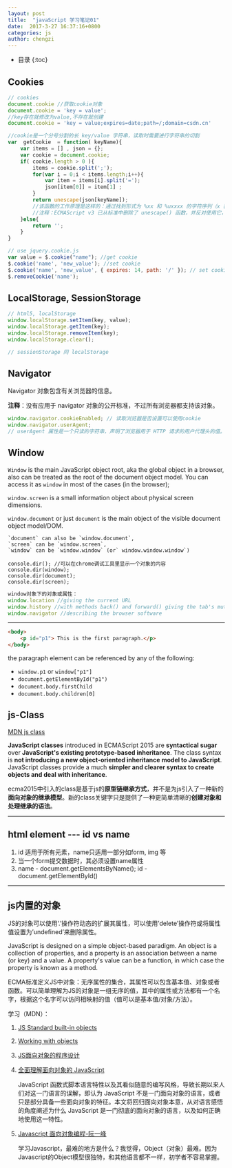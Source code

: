 ```yaml
---
layout: post
title:  "javaScript 学习笔记01"
date:  2017-3-27 16:37:16+0800
categories: js
author: chengzi
---
```


* 目录
{:toc}

## Cookies

``` js
// cookies
document.cookie //获取cookie对象
document.cookie = 'key = value';
//key存在就修改为value,不存在就创建
document.cookie = 'key = value;expires=date;path=/;domain=csdn.cn'

//cookie是一个分号分割的长 key/value 字符串，读取时需要进行字符串的切割
var  getCookie  = function( keyName){
 	var items = [] , json = {};
	var cookie = document.cookie;
 	if( cookie.length > 0 ){
 		items = cookie.split(';');
 		for(var i = 0;i < items.length;i++){
            var item = items[i].split('=');
 			json[item[0]] = item[1] ;
 		}
 		return unescape(json[keyName]);	
        //该函数的工作原理是这样的：通过找到形式为 %xx 和 %uxxxx 的字符序列（x 表示十六进制的数字， 如URL），用 Unicode 字符 \u00xx 和 \uxxxx 替换这样的字符序列进行解码。
        //注释：ECMAScript v3 已从标准中删除了 unescape() 函数，并反对使用它，因此应该用 decodeURI() 和 decodeURIComponent() 取而代之。
 	}else{
 		return '';
 	}
}

// use jquery.cookie.js
var value = $.cookie("name"); //get cookie
$.cookie('name', 'new_value'); //set cookie 
$.cookie('name', 'new_value', { expires: 14, path: '/' }); // set cookie with  ex
$.removeCookie('name');
```

## LocalStorage, SessionStorage

``` js
// html5, localStorage
window.localStorage.setItem(key, value);
window.localStorage.getItem(key);
window.localStorage.removeItem(key);
window.localStorage.clear();

// sessionStorage 同 localStorage
```

## Navigator

Navigator 对象包含有关浏览器的信息。

**注释**：没有应用于 navigator 对象的公开标准，不过所有浏览器都支持该对象。

``` js
window.navigator.cookieEnabled; // 读取浏览器是否设置可以使用cookie
window.navigator.userAgent;
// userAgent 属性是一个只读的字符串，声明了浏览器用于 HTTP 请求的用户代理头的值。
```

## Window

`Window` is the main JavaScript object root, aka the global object in a browser, also can be treated as the root of the document object model. You can access it as `window` in most of the cases (in the browser);

`window.screen` is a small information object about physical screen dimensions.

`window.document` or just `document` is the main object of the visible document object model/DOM.

	`document` can also be `window.document`, 
	`screen` can be `window.screen`, 
	`window` can be `window.window` (or` window.window.window`)

	console.dir(); //可以在chrome调试工具里显示一个对象的内容
    console.dir(window);
    console.dir(document);
    console.dir(screen); 

``` js
window对象下的对象或属性：
window.location //giving the current URL
window.history //with methods back() and forward() giving the tab's mutable history
window.navigator //describing the browser software
```

------------------
``` html
<body>
	<p id="p1"> This is the first paragraph.</p>
</body>
```

the paragraph element can be referenced by any of the following:

 * `window.p1` or `window["p1"]`
 * `document.getElementById("p1")`
 * `document.body.firstChild`
 * `document.body.children[0]`


 ##  js-Class
 
[MDN js class](https://developer.mozilla.org/en-US/docs/Web/JavaScript/Reference/Classes)

 **JavaScript classes** introduced in ECMAScript 2015 are **syntactical sugar**  over **JavaScript's existing prototype-based inheritance**. The class syntax is **not introducing a new object-oriented inheritance model to JavaScript**. JavaScript classes provide a much **simpler and clearer syntax to create objects and deal with inheritance**.

 ecma2015中引入的class是基于js的**原型链继承方式**，并不是为js引入了一种新的**面向对象的继承模型**。新的class关键字只是提供了一种更简单清晰的**创建对象和处理继承的语法**。

--------------------------
 ## html element --- id vs name

 1. id 适用于所有元素，name只适用一部分如form, img 等
 2. 当一个form提交数据时，其必须设置name属性
 3. name - document.getElementsByName();    id - document.getElementById()

--------------------------
 ## js内置的对象

JS的对象可以使用‘.’操作符动态的扩展其属性，可以使用’delete’操作符或将属性值设置为’undefined’来删除属性。

JavaScript is designed on a simple object-based paradigm. An object is a collection of properties, and a property is an association between a name (or key) and a value. A property's value can be a function, in which case the property is known as a method. 

ECMA标准定义JS中对象：无序属性的集合，其属性可以包含基本值、对象或者函数。可以简单理解为JS的对象是一组无序的值，其中的属性或方法都有一个名字，根据这个名字可以访问相映射的值（值可以是基本值/对象/方法）。

学习（MDN）：
1. [JS Standard built-in objects](https://developer.mozilla.org/en-US/docs/Web/JavaScript/Reference/Global_Objects)
2. [Working with objects](https://developer.mozilla.org/en-US/docs/Web/JavaScript/Guide/Working_with_Objects)
3. [JS面向对象的程序设计](http://www.cnblogs.com/gaojun/archive/2013/10/24/3386552.html)
4. [全面理解面向对象的 JavaScript](https://www.ibm.com/developerworks/cn/web/1304_zengyz_jsoo/)

	JavaScript 函数式脚本语言特性以及其看似随意的编写风格，导致长期以来人们对这一门语言的误解，即认为 JavaScript 不是一门面向对象的语言，或者只是部分具备一些面向对象的特征。本文将回归面向对象本意，从对语言感悟的角度阐述为什么 JavaScript 是一门彻底的面向对象的语言，以及如何正确地使用这一特性。
5. [Javascript 面向对象编程-阮一峰](http://www.ruanyifeng.com/blog/2010/05/object-oriented_javascript_encapsulation.html)

	学习Javascript，最难的地方是什么？我觉得，Object（对象）最难。因为Javascript的Object模型很独特，和其他语言都不一样，初学者不容易掌握。